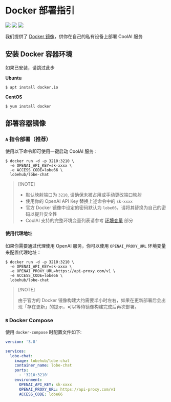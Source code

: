 # Docker 部署指引

[![][docker-release-shield]][docker-release-link]
[![][docker-size-shield]][docker-size-link]
[![][docker-pulls-shield]][docker-pulls-link]

我们提供了 [Docker 镜像][docker-release-link]，供你在自己的私有设备上部署 CoolAI 服务

## 安装 Docker 容器环境

如果已安装，请跳过此步

**Ubuntu**

```fish
$ apt install docker.io
```

**CentOS**

```fish
$ yum install docker
```

## 部署容器镜像

### `A` 指令部署（推荐）

使用以下命令即可使用一键启动 CoolAI 服务：

```fish
$ docker run -d -p 3210:3210 \
  -e OPENAI_API_KEY=sk-xxxx \
  -e ACCESS_CODE=lobe66 \
  lobehub/lobe-chat
```

> \[!NOTE]
>
> - 默认映射端口为 `3210`, 请确保未被占用或手动更改端口映射
> - 使用你的 OpenAI API Key 替换上述命令中的 `sk-xxxx`
> - 官方 Docker 镜像中设定的密码默认为 `lobe66`，请将其替换为自己的密码以提升安全性
> - CoolAI 支持的完整环境变量列表请参考 [环境变量](https://github.com/lobehub/lobe-chat/wiki/Environment-Variable.zh-CN) 部分

#### 使用代理地址

如果你需要通过代理使用 OpenAI 服务，你可以使用 `OPENAI_PROXY_URL` 环境变量来配置代理地址：

```fish
$ docker run -d -p 3210:3210 \
  -e OPENAI_API_KEY=sk-xxxx \
  -e OPENAI_PROXY_URL=https://api-proxy.com/v1 \
  -e ACCESS_CODE=lobe66 \
  lobehub/lobe-chat
```

> \[!NOTE]
>
> 由于官方的 Docker 镜像构建大约需要半小时左右，如果在更新部署后会出现「存在更新」的提示，可以等待镜像构建完成后再次部署。

### `B` Docker Compose

使用 `docker-compose` 时配置文件如下:

```yml
version: '3.8'

services:
  lobe-chat:
    image: lobehub/lobe-chat
    container_name: lobe-chat
    ports:
      - '3210:3210'
    environment:
      OPENAI_API_KEY: sk-xxxx
      OPENAI_PROXY_URL: https://api-proxy.com/v1
      ACCESS_CODE: lobe66
```

[docker-pulls-link]: https://hub.docker.com/r/lobehub/lobe-chat
[docker-pulls-shield]: https://img.shields.io/docker/pulls/lobehub/lobe-chat?color=45cc11&labelColor=black&style=flat-square
[docker-release-link]: https://hub.docker.com/r/lobehub/lobe-chat
[docker-release-shield]: https://img.shields.io/docker/v/lobehub/lobe-chat?color=369eff&label=docker&labelColor=black&logo=docker&logoColor=white&style=flat-square
[docker-size-link]: https://hub.docker.com/r/lobehub/lobe-chat
[docker-size-shield]: https://img.shields.io/docker/image-size/lobehub/lobe-chat?color=369eff&labelColor=black&style=flat-square
